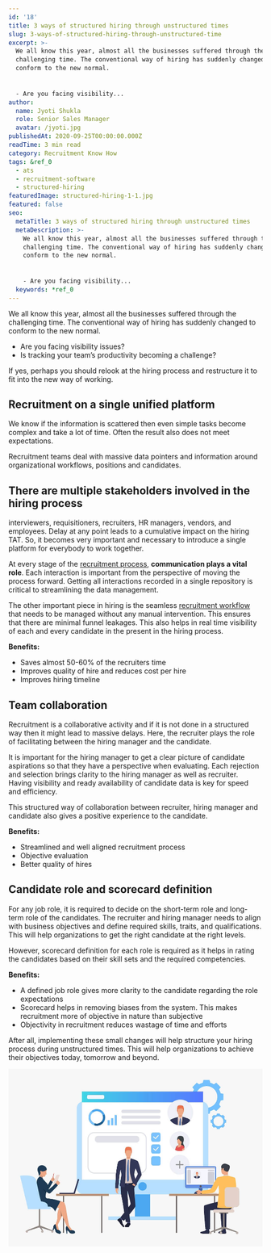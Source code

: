 ```yaml
---
id: '18'
title: 3 ways of structured hiring through unstructured times
slug: 3-ways-of-structured-hiring-through-unstructured-time
excerpt: >-
  We all know this year, almost all the businesses suffered through the
  challenging time. The conventional way of hiring has suddenly changed to
  conform to the new normal.


  - Are you facing visibility...
author:
  name: Jyoti Shukla
  role: Senior Sales Manager
  avatar: /jyoti.jpg
publishedAt: 2020-09-25T00:00:00.000Z
readTime: 3 min read
category: Recruitment Know How
tags: &ref_0
  - ats
  - recruitment-software
  - structured-hiring
featuredImage: structured-hiring-1-1.jpg
featured: false
seo:
  metaTitle: 3 ways of structured hiring through unstructured times
  metaDescription: >-
    We all know this year, almost all the businesses suffered through the
    challenging time. The conventional way of hiring has suddenly changed to
    conform to the new normal.


    - Are you facing visibility...
  keywords: *ref_0
---
```


We all know this year, almost all the businesses suffered through the challenging time. The conventional way of hiring has suddenly changed to conform to the new normal.

- Are you facing visibility issues?
- Is tracking your team’s productivity becoming a challenge?

If yes, perhaps you should relook at the hiring process and restructure it to fit into the new way of working.

<!--more-->

## **Recruitment on a single unified platform**

We know if the information is scattered then even simple tasks become complex and take a lot of time. Often the result also does not meet expectations.

Recruitment teams deal with massive data pointers and information around organizational workflows, positions and candidates.

## **There are multiple stakeholders involved in the hiring process**

interviewers, requisitioners, recruiters, HR managers, vendors, and employees. Delay at any point leads to a cumulative impact on the hiring TAT. So, it becomes very important and necessary to introduce a single platform for everybody to work together.

At every stage of the [recruitment process](https://www.thetalentpool.ai/blogs/covid-19-reset-and-revamp-the-recruitment-process/), **communication plays a vital role**. Each interaction is important from the perspective of moving the process forward. Getting all interactions recorded in a single repository is critical to streamlining the data management.

The other important piece in hiring is the seamless [recruitment workflow](https://www.thetalentpool.ai/recruitment-management-software-features.html) that needs to be managed without any manual intervention. This ensures that there are minimal funnel leakages. This also helps in real time visibility of each and every candidate in the present in the hiring process.

**Benefits:**

- Saves almost 50-60% of the recruiters time
- Improves quality of hire and reduces cost per hire
- Improves hiring timeline

## **Team collaboration**

Recruitment is a collaborative activity and if it is not done in a structured way then it might lead to massive delays. Here, the recruiter plays the role of facilitating between the hiring manager and the candidate.

It is important for the hiring manager to get a clear picture of candidate aspirations so that they have a perspective when evaluating. Each rejection and selection brings clarity to the hiring manager as well as recruiter. Having visibility and ready availability of candidate data is key for speed and efficiency.

This structured way of collaboration between recruiter, hiring manager and candidate also gives a positive experience to the candidate.

**Benefits:**

- Streamlined and well aligned recruitment process
- Objective evaluation
- Better quality of hires

## Candidate role and scorecard definition

For any job role, it is required to decide on the short-term role and long-term role of the candidates. The recruiter and hiring manager needs to align with business objectives and define required skills, traits, and qualifications. This will help organizations to get the right candidate at the right levels.

However, scorecard definition for each role is required as it helps in rating the candidates based on their skill sets and the required competencies.

**Benefits:**

- A defined job role gives more clarity to the candidate regarding the role expectations
- Scorecard helps in removing biases from the system. This makes recruitment more of objective in nature than subjective
- Objectivity in recruitment reduces wastage of time and efforts

After all, implementing these small changes will help structure your hiring process during unstructured times. This will help organizations to achieve their objectives today, tomorrow and beyond.

![structured-hiring](images/structured-hiring-1-1.jpg)
